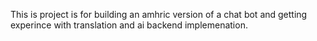 This is project is for building an amhric version of a chat bot and getting experince with translation and ai backend implemenation.